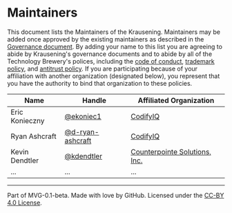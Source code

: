 # Maintainers

This document lists the Maintainers of the Krausening. Maintainers may be added once approved by the existing maintainers as described in the [Governance document](./GOVERNANCE.md). By adding your name to this list you are agreeing to abide by Krausening's governance documents and to abide by all of the Technology Brewery's polices, including the [code of conduct](../org-docs/CODE-OF-CONDUCT.md), [trademark policy](../org-docs/TRADEMARKS.md), and [antitrust policy](../org-docs/ANTITRUST.md). If you are participating because of your affiliation with another organization (designated below), you represent that you have the authority to bind that organization to these policies.

| **Name**       | **Handle**                                             | **Affiliated Organization**                                  |
|----------------|--------------------------------------------------------|--------------------------------------------------------------|
| Eric Konieczny | [@ekoniec1](https://github.com/ekoniec1)               | [CodifyIQ](https://www.codifyiq.com/)                        |
| Ryan Ashcraft  | [@d-ryan-ashcraft](https://github.com/d-ryan-ashcraft) | [CodifyIQ](https://www.codifyiq.com/)                        |
| Kevin Dendtler | [@kdendtler](https://github.com/kdendtler)             | [Counterpointe Solutions, Inc.](https://www.cpointe-inc.com) |
| ...            | ...                                                    | ...                                                          |


---
Part of MVG-0.1-beta.
Made with love by GitHub. Licensed under the [CC-BY 4.0 License](https://creativecommons.org/licenses/by-sa/4.0/).
